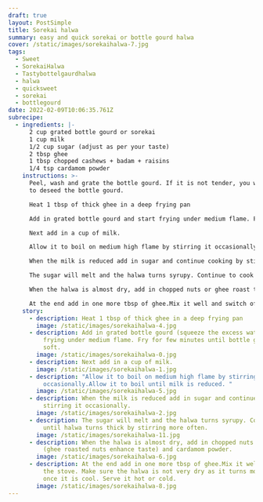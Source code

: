 ```yaml
---
draft: true
layout: PostSimple
title: Sorekai halwa
summary: easy and quick sorekai or bottle gourd halwa
cover: /static/images/sorekaihalwa-7.jpg
tags:
  - Sweet
  - SorekaiHalwa
  - Tastybottelgaurdhalwa
  - halwa
  - quicksweet
  - sorekai
  - bottlegourd
date: 2022-02-09T10:06:35.761Z
subrecipe:
  - ingredients: |-
      2 cup grated bottle gourd or sorekai
      1 cup milk
      1/2 cup sugar (adjust as per your taste)
      2 tbsp ghee
      1 tbsp chopped cashews + badam + raisins
      1/4 tsp cardamom powder
    instructions: >-
      Peel, wash and grate the bottle gourd. If it is not tender, you will have
      to deseed the bottle gourd.

      Heat 1 tbsp of thick ghee in a deep frying pan

      Add in grated bottle gourd and start frying under medium flame. Fry for few minutes until bottle gourd is soft.

      Next add in a cup of milk.

      Allow it to boil on medium high flame by stirring it occasionally.Allow it to boil until milk is reduced. 

      When the milk is reduced add in sugar and continue cooking by stirring it occasionally.

      The sugar will melt and the halwa turns syrupy. Continue to cook until halwa turns thick by stirring more often.

      When the halwa is almost dry, add in chopped nuts or ghee roast the nuts then add  and cardamom powder.

      At the end add in one more tbsp of ghee.Mix it well and switch off the stove. Make sure the halwa is not very dry as it turns more dry once it is cool. Serve it hot or cold.
    story:
      - description: Heat 1 tbsp of thick ghee in a deep frying pan
        image: /static/images/sorekaihalwa-4.jpg
      - description: Add in grated bottle gourd (squeeze the excess water) and start
          frying under medium flame. Fry for few minutes until bottle gourd is
          soft.
        image: /static/images/sorekaihalwa-0.jpg
      - description: Next add in a cup of milk.
        image: /static/images/sorekaihalwa-1.jpg
      - description: "Allow it to boil on medium high flame by stirring it
          occasionally.Allow it to boil until milk is reduced. "
        image: /static/images/sorekaihalwa-5.jpg
      - description: When the milk is reduced add in sugar and continue cooking by
          stirring it occasionally.
        image: /static/images/sorekaihalwa-2.jpg
      - description: The sugar will melt and the halwa turns syrupy. Continue to cook
          until halwa turns thick by stirring more often.
        image: /static/images/sorekaihalwa-11.jpg
      - description: When the halwa is almost dry, add in chopped nuts of your choice
          (ghee roasted nuts enhance taste) and cardamom powder.
        image: /static/images/sorekaihalwa-6.jpg
      - description: At the end add in one more tbsp of ghee.Mix it well and switch off
          the stove. Make sure the halwa is not very dry as it turns more dry
          once it is cool. Serve it hot or cold.
        image: /static/images/sorekaihalwa-8.jpg
---
```

